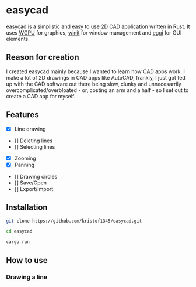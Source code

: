 # easycad
easycad is a simplistic and easy to use 2D CAD application written in Rust. It uses [WGPU](https://github.com/gfx-rs/wgpu) for graphics, [winit](https://github.com/rust-windowing/winit) for window management and [egui](https://github.com/emilk/egui) for GUI elements.

## Reason for creation
I created easycad mainly because I wanted to learn how CAD apps work. I make a lot of 2D drawings in CAD apps like AutoCAD, frankly, I just got fed up with the CAD software out there being slow, clunky and unnecesarrily overcomplicated/overbloated - or, costing an arm and a half - so I set out to create a CAD app for myself.

## Features
- [x] Line drawing
- [] Deleting lines
- [] Selecting lines
- [x] Zooming
- [x] Panning
- [] Drawing circles
- [] Save/Open
- [] Export/Import

## Installation
```bash
git clone https://github.com/kristof1345/easycad.git

cd easycad

cargo run
```

## How to use
### Drawing a line
